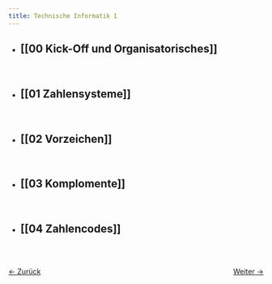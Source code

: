 ```yaml
---
title: Technische Informatik 1
---
```


- ## [[00 Kick-Off und Organisatorisches]]
    <br>
- ## [[01 Zahlensysteme]]
    <br>
- ## [[02 Vorzeichen]]
    <br>
- ## [[03 Komplomente]]
    <br>
- ## [[04 Zahlencodes]]
    <br>
    
<div style="display: flex; justify-content: space-between;">

  <a href="Semester 1">← Zurück</a>

  <a href="00 Kick-Off und Organisatorisches">Weiter →</a>

</div>